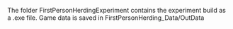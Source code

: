 The folder FirstPersonHerdingExperiment contains the experiment build as a .exe file.
Game data is saved in FirstPersonHerding_Data/OutData
